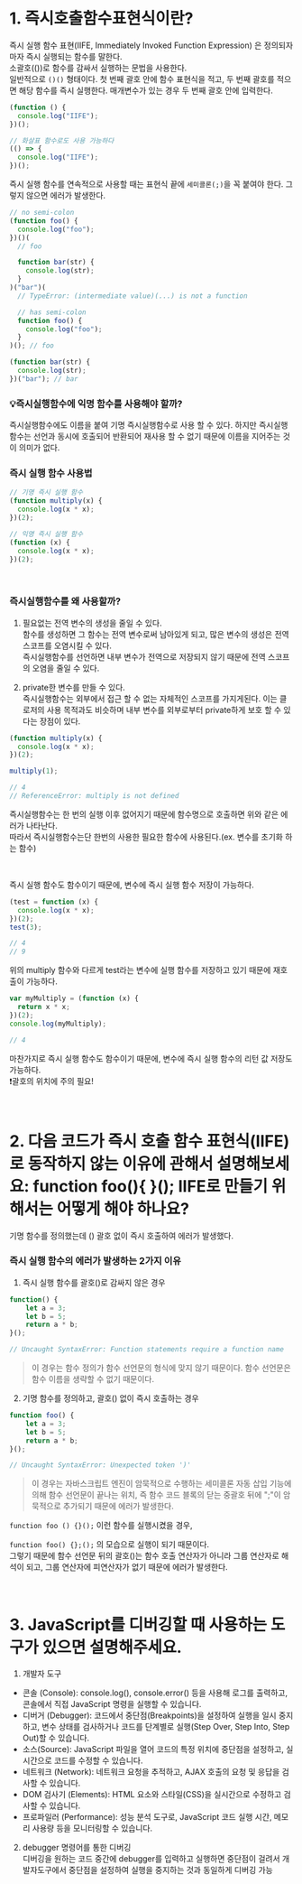 # 1. 즉시호출함수표현식이란?

즉시 실행 함수 표현(IIFE, Immediately Invoked Function Expression) 은 정의되자마자 즉시 실행되는 함수를 말한다. <br/>
소괄호(())로 함수를 감싸서 실행하는 문법을 사용한다.  
일반적으로 `()()` 형태이다. 첫 번째 괄호 안에 함수 표현식을 적고, 두 번째 괄호를 적으면 해당 함수를 즉시 실행한다. 매개변수가 있는 경우 두 번째 괄호 안에 입력한다.

```javascript
(function () {
  console.log("IIFE");
})();

// 화살표 함수로도 사용 가능하다
(() => {
  console.log("IIFE");
})();
```

즉시 실행 함수를 연속적으로 사용할 때는 표현식 끝에 `세미콜론(;)`을 꼭 붙여야 한다. 그렇지 않으면 에러가 발생한다.

```javascript
// no semi-colon
(function foo() {
  console.log("foo");
})()(
  // foo

  function bar(str) {
    console.log(str);
  }
)("bar")(
  // TypeError: (intermediate value)(...) is not a function

  // has semi-colon
  function foo() {
    console.log("foo");
  }
)(); // foo

(function bar(str) {
  console.log(str);
})("bar"); // bar
```

### 💡즉시실행함수에 익명 함수를 사용해야 할까?

즉시실행함수에도 이름을 붙여 기명 즉시실행함수로 사용 할 수 있다. 하지만 즉시실행함수는 선언과 동시에 호출되어 반환되어 재사용 할 수 없기 때문에 이름을 지어주는 것이 의미가 없다.

### 즉시 실행 함수 사용법

```javascript
// 기명 즉시 실행 함수
(function multiply(x) {
  console.log(x * x);
})(2);

// 익명 즉시 실행 함수
(function (x) {
  console.log(x * x);
})(2);
```

<br/>

### 즉시실행함수를 왜 사용할까?

1. 필요없는 전역 변수의 생성을 줄일 수 있다.  
   함수를 생성하면 그 함수는 전역 변수로써 남아있게 되고, 많은 변수의 생성은 전역 스코프를 오염시킬 수 있다.  
   즉시실행함수를 선언하면 내부 변수가 전역으로 저장되지 않기 때문에 전역 스코프의 오염을 줄일 수 있다.

2. private한 변수를 만들 수 있다.  
   즉시실행함수는 외부에서 접근 할 수 없는 자체적인 스코프를 가지게된다. 이는 클로저의 사용 목적과도 비슷하며 내부 변수를 외부로부터 private하게 보호 할 수 있다는 장점이 있다.

```javascript
(function multiply(x) {
  console.log(x * x);
})(2);

multiply(1);

// 4
// ReferenceError: multiply is not defined
```

즉시실행함수는 한 번의 실행 이후 없어지기 때문에 함수명으로 호출하면 위와 같은 에러가 나타난다.  
따라서 즉시실행함수는단 한번의 사용한 필요한 함수에 사용된다.(ex. 변수를 초기화 하는 함수)

<br/>

즉시 실행 함수도 함수이기 때문에, 변수에 즉시 실행 함수 저장이 가능하다.

```javascript
(test = function (x) {
  console.log(x * x);
})(2);
test(3);

// 4
// 9
```

위의 multiply 함수와 다르게 test라는 변수에 실행 함수를 저장하고 있기 때문에 재호출이 가능하다.

```javascript
var myMultiply = (function (x) {
  return x * x;
})(2);
console.log(myMultiply);

// 4
```

마찬가지로 즉시 실행 함수도 함수이기 때문에, 변수에 즉시 실행 함수의 리턴 값 저장도 가능하다.  
❗️괄호의 위치에 주의 필요!

<br/>

# 2. 다음 코드가 즉시 호출 함수 표현식(IIFE)로 동작하지 않는 이유에 관해서 설명해보세요: function foo(){ }(); IIFE로 만들기 위해서는 어떻게 해야 하나요?

기명 함수를 정의했는데 () 괄호 없이 즉시 호출하여 에러가 발생했다.

### 즉시 실행 함수의 에러가 발생하는 2가지 이유

1. 즉시 실행 함수를 괄호()로 감싸지 않은 경우

```javascript
function() {
	let a = 3;
    let b = 5;
    return a * b;
}();

// Uncaught SyntaxError: Function statements require a function name
```

> 이 경우는 함수 정의가 함수 선언문의 형식에 맞지 않기 때문이다. 함수 선언문은 함수 이름을 생략할 수 없기 때문이다.

2. 기명 함수를 정의하고, 괄호() 없이 즉시 호출하는 경우

```javascript
function foo() {
	let a = 3;
    let b = 5;
    return a * b;
}();

// Uncaught SyntaxError: Unexpected token ')'
```

> 이 경우는 자바스크립트 엔진이 암묵적으로 수행하는 세미콜론 자동 삽입 기능에 의해 함수 선언문이 끝나는 위치, 즉 함수 코드 블록의 닫는 중괄호 뒤에 ";"이 암묵적으로 추가되기 때문에 에러가 발생한다.

`function foo () {}();` 이런 함수를 실행시켰을 경우,

`function foo() {};();` 의 모습으로 실행이 되기 때문이다.  
그렇기 때문에 함수 선언문 뒤의 괄호()는 함수 호출 연산자가 아니라 그룹 연산자로 해석이 되고, 그룹 연산자에 피연산자가 없기 때문에 에러가 발생한다.

<br/>

# 3. JavaScript를 디버깅할 때 사용하는 도구가 있으면 설명해주세요.

1. 개발자 도구

- 콘솔 (Console): console.log(), console.error() 등을 사용해 로그를 출력하고, 콘솔에서 직접 JavaScript 명령을 실행할 수 있습니다.
- 디버거 (Debugger): 코드에서 중단점(Breakpoints)을 설정하여 실행을 일시 중지하고, 변수 상태를 검사하거나 코드를 단계별로 실행(Step Over, Step Into, Step Out)할 수 있습니다.
- 소스(Source): JavaScript 파일을 열어 코드의 특정 위치에 중단점을 설정하고, 실시간으로 코드를 수정할 수 있습니다.
- 네트워크 (Network): 네트워크 요청을 추적하고, AJAX 호출의 요청 및 응답을 검사할 수 있습니다.
- DOM 검사기 (Elements): HTML 요소와 스타일(CSS)을 실시간으로 수정하고 검사할 수 있습니다.
- 프로파일러 (Performance): 성능 분석 도구로, JavaScript 코드 실행 시간, 메모리 사용량 등을 모니터링할 수 있습니다.

2. debugger 명령어를 통한 디버깅  
   디버깅을 원하는 코드 중간에 debugger를 입력하고 실행하면 중단점이 걸려서 개발자도구에서 중단점을 설정하여 실행을 중지하는 것과 동일하게 디버깅 가능
